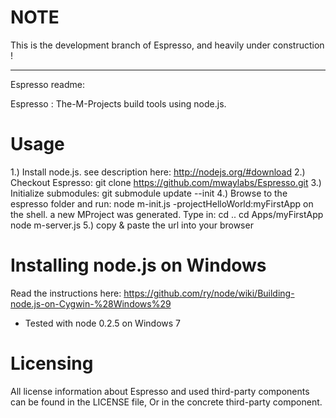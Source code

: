 NOTE
====

This is the development branch of Espresso, and heavily under construction !

----------------------------------------------------------------------------

Espresso readme:

Espresso : The-M-Projects build tools using node.js.

Usage
=====

1.) Install node.js. see description here: http://nodejs.org/#download
2.) Checkout Espresso: git clone https://github.com/mwaylabs/Espresso.git
3.) Initialize submodules: git submodule update --init
4.) Browse to the espresso folder and run: node m-init.js -projectHelloWorld:myFirstApp on the shell.
    a new MProject was generated. Type in:
    cd ..
    cd Apps/myFirstApp
    node m-server.js
5.) copy & paste the url into your browser


Installing node.js on Windows
=============================

Read the instructions here:
https://github.com/ry/node/wiki/Building-node.js-on-Cygwin-%28Windows%29

- Tested with node 0.2.5 on Windows 7

Licensing
=========

All license information about Espresso and used third-party components can be found in the LICENSE file,
Or in the concrete third-party component.
